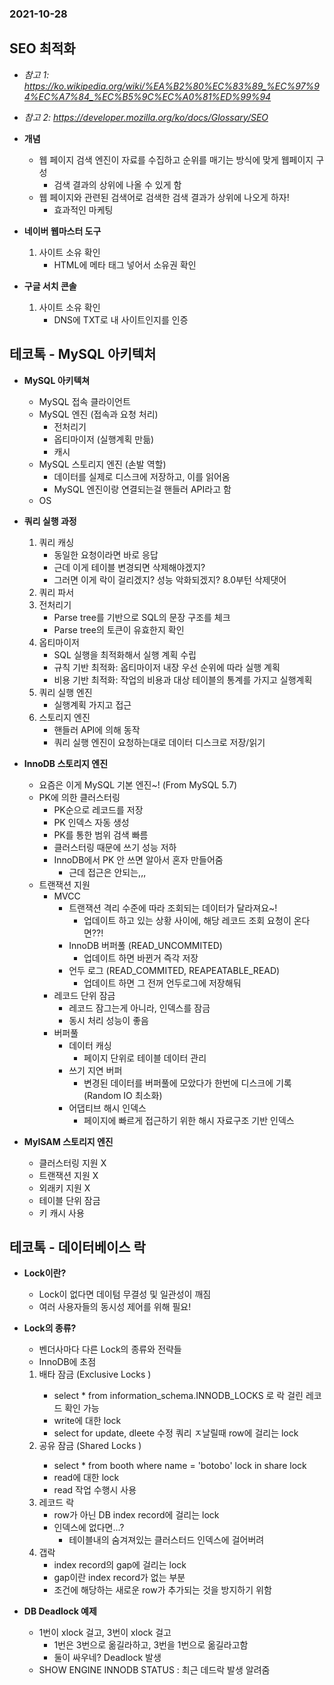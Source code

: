 ### 2021-10-28

## SEO 최적화
- *참고 1: https://ko.wikipedia.org/wiki/%EA%B2%80%EC%83%89_%EC%97%94%EC%A7%84_%EC%B5%9C%EC%A0%81%ED%99%94*
- *참고 2: https://developer.mozilla.org/ko/docs/Glossary/SEO*
- **개념**
    - 웹 페이지 검색 엔진이 자료를 수집하고 순위를 매기는 방식에 맞게 웹페이지 구성
        - 검색 결과의 상위에 나올 수 있게 함
    - 웹 페이지와 관련된 검색어로 검색한 검색 결과가 상위에 나오게 하자!
        - 효과적인 마케팅

- **네이버 웹마스터 도구**
    1. 사이트 소유 확인
        - HTML에 메타 태그 넣어서 소유권 확인

- **구글 서치 콘솔**
    1. 사이트 소유 확인
        - DNS에 TXT로 내 사이트인지를 인증

## 테코톡 - MySQL 아키텍처
- **MySQL 아키텍쳐**
    - MySQL 접속 클라이언트
    - MySQL 엔진 (접속과 요청 처리)
        - 전처리기
        - 옵티마이저 (실행계획 만듦)
        - 캐시
    - MySQL 스토리지 엔진 (손발 역할)
        - 데이터를 실제로 디스크에 저장하고, 이를 읽어옴
        - MySQL 엔진이랑 연결되는걸 핸들러 API라고 함
    - OS

- **쿼리 실행 과정**
    1. 쿼리 캐싱 
        - 동일한 요청이라면 바로 응답
        - 근데 이게 테이블 변경되면 삭제해야겠지?
        - 그러면 이게 락이 걸리겠지? 성능 악화되겠지? 8.0부턴 삭제댓어
    2. 쿼리 파서
    3. 전처리기
        - Parse tree를 기반으로 SQL의 문장 구조를 체크
        - Parse tree의 토큰이 유효한지 확인
    4. 옵티마이저
        - SQL 실행을 최적화해서 실행 계획 수립
        - 규칙 기반 최적화: 옵티마이저 내장 우선 순위에 따라 실행 계획
        - 비용 기반 최적화: 작업의 비용과 대상 테이블의 통계를 가지고 실행계획
    5. 쿼리 실행 엔진
        - 실행계획 가지고 접근
    6. 스토리지 엔진
        - 핸들러 API에 의해 동작
        - 쿼리 실행 엔진이 요청하는대로 데이터 디스크로 저장/읽기

- **InnoDB 스토리지 엔진**
    - 요즘은 이게 MySQL 기본 엔진~! (From MySQL 5.7)
    - PK에 의한 클러스터링
        - PK순으로 레코드를 저장
        - PK 인덱스 자동 생성
        - PK를 통한 범위 검색 빠름
        - 클러스터링 때문에 쓰기 성능 저하
        - InnoDB에서 PK 안 쓰면 알아서 혼자 만들어줌
            - 근데 접근은 안되는,,,
    - 트랜잭션 지원
        - MVCC
            - 트랜잭션 격리 수준에 따라 조회되는 데이터가 달라져요~!
                - 업데이트 하고 있는 상황 사이에, 해당 레코드 조회 요청이 온다면??!
            - InnoDB 버퍼풀 (READ_UNCOMMITED)
                - 업데이트 하면 바뀐거 즉각 저장
            - 언두 로그 (READ_COMMITED, REAPEATABLE_READ)
                - 업데이트 하면 그 전꺼 언두로그에 저장해둬
        - 레코드 단위 잠금
            - 레코드 잠그는게 아니라, 인덱스를 잠금
            - 동시 처리 성능이 좋음
        - 버퍼풀
            - 데이터 캐싱
                - 페이지 단위로 테이블 데이터 관리
            - 쓰기 지연 버퍼
                - 변경된 데이터를 버퍼풀에 모았다가 한번에 디스크에 기록 (Random IO 최소화)
            - 어댑티브 해시 인덱스
                - 페이지에 빠르게 접근하기 위한 해시 자료구조 기반 인덱스

- **MyISAM 스토리지 엔진**
    - 클러스터링 지원 X
    - 트랜잭션 지원 X
    - 외래키 지원 X
    - 테이블 단위 잠금
    - 키 캐시 사용

## 테코톡 - 데이터베이스 락
- **Lock이란?**
    - Lock이 없다면 데이텀 무결성 및 일관성이 깨짐
    - 여러 사용자들의 동시성 제어를 위해 필요!

- **Lock의 종류?**
    - 벤더사마다 다른 Lock의 종류와 전략들
    - InnoDB에 초점
    1. 배타 잠금 (Exclusive Locks <XLOCK> )
        - select * from information_schema.INNODB_LOCKS 로 락 걸린 레코드 확인 가능
        - write에 대한 lock
        - select for update, dleete 수정 쿼리 ㅈ날릴때 row에 걸리는 lock
    2. 공유 잠금 (Shared Locks <SLOCK> )
        - select * from booth where name = 'botobo' lock in share lock
        - read에 대한 lock
        - read 작업 수행시 사용
    3. 레코드 락
        - row가 아닌 DB index record에 걸리는 lock
        - 인덱스에 없다면...?
            - 테이블내의 숨겨져있는 클러스터드 인덱스에 걸어버려
    4. 갭락
        - index record의 gap에 걸리는 lock
        - gap이란 index record가 없는 부분
        - 조건에 해당하는 새로운 row가 추가되는 것을 방지하기 위함
        
- **DB Deadlock 예제**
    - 1번이 xlock 걸고, 3번이 xlock 걸고
        - 1번은 3번으로 옮길라하고, 3번을 1번으로 옮길라고함
        - 둘이 싸우네? Deadlock 발생
    - SHOW ENGINE INNODB STATUS : 최근 데드락 발생 알려줌
